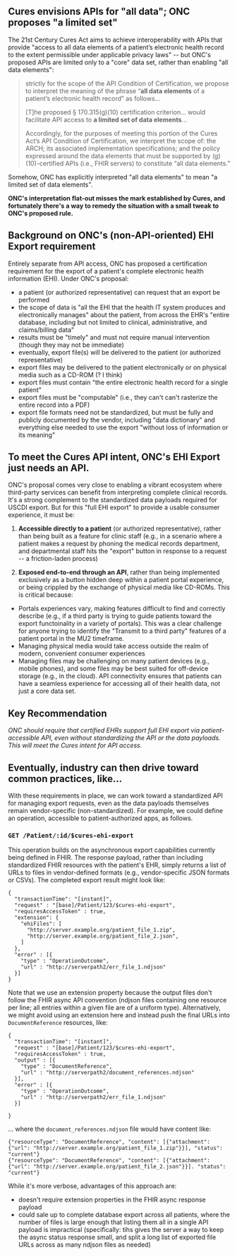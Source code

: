 ## Cures envisions APIs for "all data"; ONC proposes "a limited set"

The 21st Century Cures Act aims to achieve interoperability with APIs that provide
"access to all data elements of a patient’s electronic health record to the extent
permissible under applicable privacy laws" -- but ONC's proposed APIs are limited
only to a "core" data set, rather than enabling "all data elements":

> strictly for the scope of the API Condition of Certification, we propose to interpret the meaning of the phrase 
> “**all data elements** of a patient’s electronic health record” as follows...
>
> [T]he proposed § 170.315(g)(10) certification criterion...
> would facilitate API access to **a limited set of data elements**...
> 
> Accordingly, for the 
> purposes of meeting this portion of the Cures Act’s API Condition of Certification, we interpret 
> the scope of: the ARCH; its associated implementation specifications; and the policy expressed 
> around the data elements that must be supported by (g)(10)-certified APIs (i.e., FHIR servers) to 
> constitute “all data elements.”

Somehow, ONC has explicitly interpreted "all data elements" to mean "a limited set of data elements".

**ONC's interpretation flat-out misses the mark established by Cures, and fortunately there's a way to
remedy the situation with a small tweak to ONC's proposed rule.**

## Background on ONC's (non-API-oriented) EHI Export requirement

Entirely separate from API access, ONC has proposed a certification requirement for the
export of a patient's complete electronic health information (EHI).
Under ONC's proposal:

* a patient (or authorized representative) can request that an export be performed
* the scope of data is "all the EHI that the health IT system produces and electronically manages" about the patient, from across the EHR's "entire database, including but not limited to clinical, administrative, and claims/billing data"
* results must be "timely" and must not require manual intervention (though they may not be immediate) 
* eventually, export file(s) will be delivered to the patient (or authorized representative)
* export files may be delivered to the patient electronically or on physical media such as a CD-ROM (? I think)
* export files must contain "the entire electronic health record for a single patient"
* export files must be "computable" (i.e., they can't can't rasterize the entire record into a PDF)
* export file formats need not be standardized, but must be fully and publicly documented by the vendor, including "data dictionary" and everything else needed to use the export "without loss of information or its meaning"

## To meet the Cures API intent, ONC's EHI Export just needs an API.

ONC's proposal comes very close to enabling a vibrant ecosystem where third-party
services can benefit from interpreting complete clinical records. It's a strong
complement to the standardized data payloads required for USCDI export. But
for this "full EHI export" to provide a usable consumer experience, it must be:

1) **Accessible directly to a patient** (or authorized representative), rather than
being built as a feature for clinic staff (e.g., in a scenario where a patient makes
a request by phoning the medical records department, and departmental staff hits the
"export" button in response to a request -- a friction-laden process)

2) **Exposed end-to-end through an API**, rather than being implemented exclusively as a button
hidden deep within a patient portal experience, or being crippled by the exchange of
physical media like CD-ROMs. This is critical because:
* Portals experiences vary, making features difficult to find and correctly describe
(e.g., if a third party is trying to guide patients toward the export functoinality
in a variety of portals). This was a clear challenge for anyone trying to identify
the "Transmit to a third party" features of a patient portal in the MU2 timeframe.
* Managing physical media would take access outside the realm of modern, convenient
consumer experiences
* Managing files may be challenging on many patient devices (e.g., mobile phones),
and some files may be best suited for off-device storage (e.g., in the cloud). API
connectivity ensures that patients can have a seamless experience for accessing
all of their health data, not just a core data set.

## Key Recommendation

*ONC should require that certified EHRs support full EHI export via patient-accessible API,
even without standardizing the API or the data payloads. This will meet the Cures intent
for API access.*

## Eventually, industry can then drive toward common practices, like...

With these requirements in place, we can work toward a standardized API for managing export
requests, even as the data payloads themselves remain vendor-specific (non-standardized).
For example, we could define an operation, accessible to patient-authorized apps, as follows.

### `GET /Patient/:id/$cures-ehi-export`

This operation builds on the asynchronous export capabilities currently being defined in FHIR.
The response payload, rather than including standardized FHIR resources with the patient's EHR,
simply returns a list of URLs to files in vendor-defined formats (e.g., vendor-specific JSON
formats or CSVs). The completed export result might look like:

```
{
  "transactionTime": "[instant]",
  "request" : "[base]/Patient/123/$cures-ehi-export", 
  "requiresAccessToken" : true,
  "extension": {
    "ehiFiles": [
      "http://server.example.org/patient_file_1.zip",
      "http://server.example.org/patient_file_2.json",
    ]
  },
  "error" : [{
    "type" : "OperationOutcome",
    "url" : "http://serverpath2/err_file_1.ndjson"
  }]
}
```

Note that we use an extension property because the output files don't follow the FHIR async API convention
(ndjson files containing one resource per line; all entries within a given file are of a uniform type).
Alternatively, we might avoid using an extension here and instead push the final URLs into `DocumentReference`
resources, like:

```
{
  "transactionTime": "[instant]",
  "request" : "[base]/Patient/123/$cures-ehi-export", 
  "requiresAccessToken" : true,
  "output" : [{
    "type" : "DocumentReference",
    "url" : "http://serverpath2/document_references.ndjson"
  }],
  "error" : [{
    "type" : "OperationOutcome",
    "url" : "http://serverpath2/err_file_1.ndjson"
  }]

}
```

... where the `document_references.ndjson` file would have content like:

```
{"resourceType": "DocumentReference", "content": [{"attachment": {"url": "http://server.example.org/patient_file_1.zip"}}], "status": "current"}
{"resourceType": "DocumentReference", "content": [{"attachment": {"url": "http://server.example.org/patient_file_2.json"}}]. "status": "current"}
```

While it's more verbose, advantages of this approach are:

* doesn't require extension properties in the FHIR async response payload
* could sale up to complete database export across all patients, where the number of files is large enough that listing them all in a single API payload is impractical (specifically: tihs gives the server a way to keep the async status response small, and split a long list of exported file URLs across as many ndjson files as needed)
